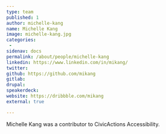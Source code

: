 ```yaml
---
type: team
published: 1
author: michelle-kang
name: Michelle Kang
image: michelle-kang.jpg
categories:
 - 
sidenav: docs
permalink: /about/people/michelle-kang
linkedin: https://www.linkedin.com/in/mikang/
twitter: 
github: https://github.com/mikang
gitlab: 
drupal:
speakerdeck: 
website: https://dribbble.com/mikang
external: true

---
```


Michelle Kang was a contributor to CivicActions Accessibility.
